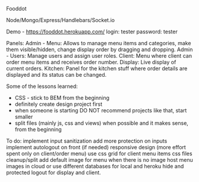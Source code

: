 Fooddot

Node/Mongo/Express/Handlebars/Socket.io

Demo - https://fooddot.herokuapp.com/ login: tester password: tester

Panels:
Admin - Menu: Allows to manage menu items and categories, make them visible/hidden, change display order by dragging and dropping.
Admin - Users: Manage users and assign user roles.
Client: Menu where client can order menu items and receives order number.
Display: Live display of current orders.
Kitchen: Panel for the kitchen stuff where order details are displayed and its status can be changed.

Some of the lessons learned:
- CSS - stick to BEM from the beginning
- definitely create design project first
- when someone is starting DO NOT recommend projects like that, start smaller
- split files (mainly js, css and views) when possible and it makes sense, from the beginning

To do:
implement input sanitization
add more protection on inputs
implement autologout on front (if needed)
responsive design (more effort spent only on client/order menu)
use css grid for client menu items
css files cleanup/split
add default image for menu when there is no image
host menu images in cloud or use different databases for local and heroku
hide and protected logout for display and client.
